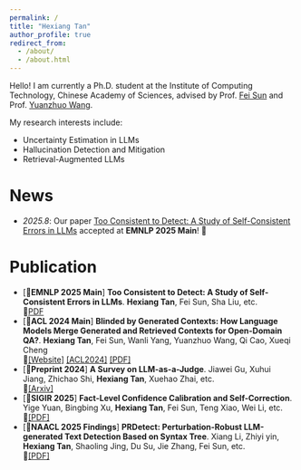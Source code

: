 ```yaml
---
permalink: /
title: "Hexiang Tan"
author_profile: true
redirect_from: 
  - /about/
  - /about.html
---
```


Hello! I am currently a Ph.D. student at the Institute of Computing Technology, Chinese Academy of Sciences, advised by Prof. [Fei Sun](http://ofey.me/) and Prof. [Yuanzhuo Wang](https://scholar.google.com/citations?user=v1KzwYEAAAAJ&hl=en). 

My research interests include:
- Uncertainty Estimation in LLMs
- Hallucination Detection and Mitigation
- Retrieval-Augmented LLMs

News
======
- *2025.8*: Our paper [Too Consistent to Detect: A Study of Self-Consistent Errors in LLMs](https://arxiv.org/abs/2505.17656) accepted at **EMNLP 2025 Main**! 🎉 


Publication
======
- [📄**EMNLP 2025 Main**] **Too Consistent to Detect: A Study of Self-Consistent Errors in LLMs**. **Hexiang Tan**, Fei Sun, Sha Liu, etc. <br> 🔗[PDF](https://arxiv.org/abs/2505.17656)
- [📄**ACL 2024 Main**] **Blinded by Generated Contexts: How Language Models Merge Generated and Retrieved Contexts for Open-Domain QA?**. **Hexiang Tan**, Fei Sun, Wanli Yang, Yuanzhuo Wang, Qi Cao, Xueqi Cheng <br> 🔗[[Website]](https://tan-hexiang.github.io/Blinded_by_Generated_Contexts/) [[ACL2024]](https://aclanthology.org/2024.acl-long.337/) [[PDF]](https://aclanthology.org/2024.acl-long.337.pdf)
- [📄**Preprint 2024**] **A Survey on LLM-as-a-Judge**. Jiawei Gu, Xuhui Jiang, Zhichao Shi, **Hexiang Tan**, Xuehao Zhai, etc. <br> 🔗[[Arxiv]](https://arxiv.org/abs/2411.15594) 
- [📄**SIGIR 2025**] **Fact-Level Confidence Calibration and Self-Correction**. Yige Yuan, Bingbing Xu, **Hexiang Tan**, Fei Sun, Teng Xiao, Wei Li, etc. <br> 🔗[[PDF]](https://arxiv.org/abs/2411.13343) 
- [📄**NAACL 2025 Findings**] **PRDetect: Perturbation-Robust LLM-generated Text Detection Based on Syntax Tree**. Xiang Li, Zhiyi yin, **Hexiang Tan**, Shaoling Jing, Du Su, Jie Zhang, Fei Sun, etc. <br>
🔗[[PDF]](https://aclanthology.org/2025.findings-naacl.464/)



